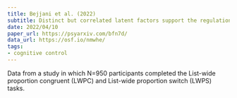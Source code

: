 ```yaml
---
title: Bejjani et al. (2022)
subtitle: Distinct but correlated latent factors support the regulation of learned conflict-control and task-switching
date: 2022/04/10
paper_url: https://psyarxiv.com/bfn7d/
data_url: https://osf.io/nmwhe/
tags:
- cognitive control
---
```


Data from a study in which N=950 participants completed the List-wide proportion congruent (LWPC) and List-wide proportion switch (LWPS) tasks.
